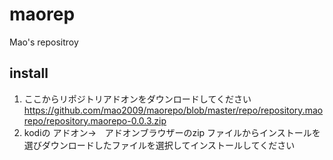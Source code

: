 # maorep

Mao's repositroy

## install
1. ここからリポジトリアドオンをダウンロードしてください
https://github.com/mao2009/maorepo/blob/master/repo/repository.maorepo/repository.maorepo-0.0.3.zip
2. kodiの アドオン→　アドオンブラウザーのzip ファイルからインストールを選びダウンロードしたファイルを選択してインストールしてください
